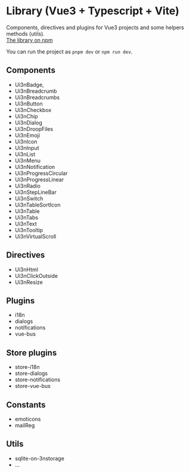 # Library (Vue3 + Typescript + Vite)

Components, directives and plugins for Vue3 projects and some helpers methods (utils).  
[The library on npm](https://www.npmjs.com/package/@v1nt1248/3nclient-lib)  
  
You can run the project as `pnpm dev` or `npm run dev`.

## Components
  - Ui3nBadge,
  - Ui3nBreadcrumb
  - Ui3nBreadcrumbs
  - Ui3nButton
  - Ui3nCheckbox
  - Ui3nChip
  - Ui3nDialog
  - Ui3nDroopFiles
  - Ui3nEmoji
  - Ui3nIcon
  - Ui3nInput
  - Ui3nList
  - Ui3nMenu
  - Ui3nNotification
  - Ui3nProgressCircular
  - Ui3nProgressLinear
  - Ui3nRadio
  - Ui3nStepLineBar
  - Ui3nSwitch
  - Ui3nTableSortIcon
  - Ui3nTable
  - Ui3nTabs
  - Ui3nText
  - Ui3nTooltip
  - Ui3nVirtualScroll  

## Directives
  - Ui3nHtml
  - Ui3nClickOutside
  - Ui3nResize

## Plugins
  - i18n
  - dialogs
  - notifications
  - vue-bus

## Store plugins
  - store-i18n
  - store-dialogs
  - store-notifications
  - store-vue-bus

## Constants
  - emoticons
  - mailReg

## Utils
  - sqlite-on-3nstorage
  - ...
